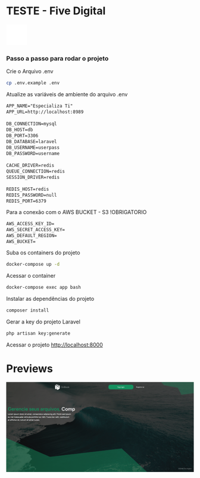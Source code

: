 # TESTE - Five Digital

![Logo](public/images/icons/ico_logo.png)

### Passo a passo para rodar o projeto 

Crie o Arquivo .env
```sh
cp .env.example .env
```

Atualize as variáveis de ambiente do arquivo .env
```dosini
APP_NAME="Especializa Ti"
APP_URL=http://localhost:8989

DB_CONNECTION=mysql
DB_HOST=db
DB_PORT=3306
DB_DATABASE=laravel
DB_USERNAME=userpass
DB_PASSWORD=username

CACHE_DRIVER=redis
QUEUE_CONNECTION=redis
SESSION_DRIVER=redis

REDIS_HOST=redis
REDIS_PASSWORD=null
REDIS_PORT=6379
```

Para a conexão com o AWS BUCKET - S3 !OBRIGATORIO
```dosini
AWS_ACCESS_KEY_ID=
AWS_SECRET_ACCESS_KEY=
AWS_DEFAULT_REGION=
AWS_BUCKET=
```
Suba os containers do projeto
```sh
docker-compose up -d
```


Acessar o container
```sh
docker-compose exec app bash
```


Instalar as dependências do projeto
```sh
composer install
```


Gerar a key do projeto Laravel
```sh
php artisan key:generate
```

Acessar o projeto
[http://localhost:8000](http://localhost:8000)

# Previews 

![Rota Inicial](public/images/previews/inicio.png)
